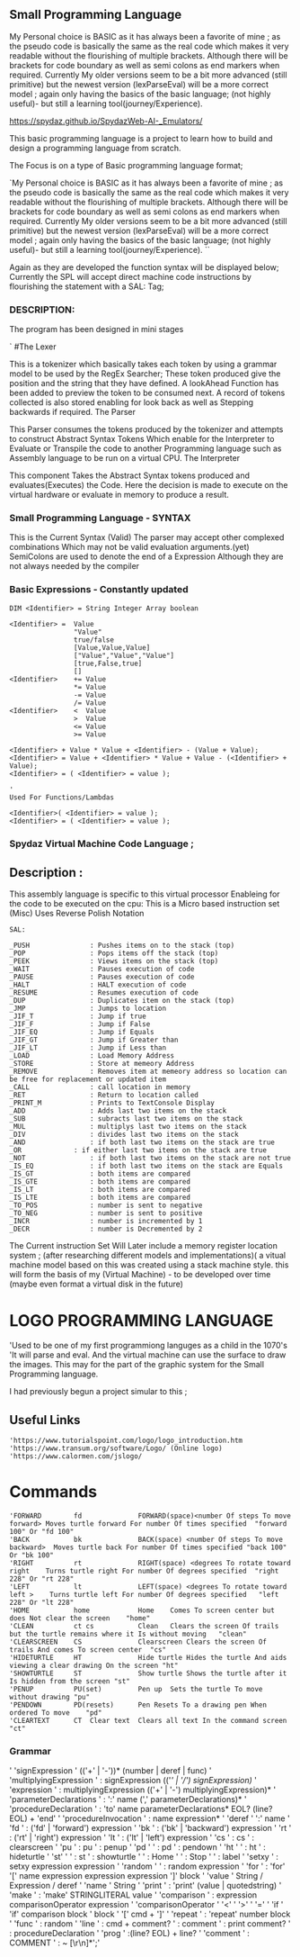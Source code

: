 ## Small Programming Language

My Personal choice is BASIC as it has always been a favorite of mine ; as the pseudo code is basically the same as the real code which makes it very readable without the flourishing of multiple brackets. Although there will be brackets for code boundary as well as semi colons as end markers when required. Currently My older versions seem to be a bit more advanced (still primitive) but the newest version (lexParseEval) will be a more correct model ; again only having the basics of the basic language; (not highly useful)- but still a learning tool(journey/Experience).

https://spydaz.github.io/SpydazWeb-AI-_Emulators/

This basic programming language is a project to learn how to build and design a programming language from scratch.

The Focus is on a type of Basic programming language format;

`My Personal choice is BASIC as it has always been a favorite of mine ; as the pseudo code is basically the same as the real code which makes it very readable without the flourishing of multiple brackets. Although there will be brackets for code boundary as well as semi colons as end markers when required. Currently My older versions seem to be a bit more advanced (still primitive) but the newest version (lexParseEval) will be a more correct model ; again only having the basics of the basic language; (not highly useful)- but still a learning tool(journey/Experience). ``

Again as they are developed the function syntax will be displayed below; Currently the SPL will accept direct machine code instructions by flourishing the statement with a SAL: Tag;

### DESCRIPTION:
The program has been designed in mini stages

`
#The Lexer

This is a tokenizer which basically takes each token by using a grammar model to be used by the RegEx Searcher; These token produced give the position and the string that they have defined. A lookAhead Function has been added to preview the token to be consumed next. A record of tokens collected is also stored enabling for look back as well as Stepping backwards if required.
The Parser

This Parser consumes the tokens produced by the tokenizer and attempts to construct Abstract Syntax Tokens Which enable for the Interpreter to Evaluate or Transpile the code to another Programming language such as Assembly language to be run on a virtual CPU.
The Interpreter

This component Takes the Abstract Syntax tokens produced and evaluates(Executes) the Code. Here the decision is made to execute on the virtual hardware or evaluate in memory to produce a result.


### Small Programming Language - SYNTAX

This is the Current Syntax (Valid)
The parser may accept other complexed combinations Which may not be valid evaluation arguments.(yet) SemiColons are used to denote the end of a Expression Although they are not always needed by the compiler

### Basic Expressions - Constantly updated

	DIM <Identifier> = String Integer Array boolean

	<Identifier> =	Value 
					"Value" 
					true/false 
					[Value,Value,Value] 
					["Value","Value","Value"] 
					[true,False,true] 
					[]
	<Identifier>	+= Value
					*= Value
					-= Value
					/= Value
	<Identifier>	<  Value
					>  Value
					<= Value
					>= Value

	<Identifier> + Value * Value + <Identifier> - (Value + Value);
	<Identifier> = Value + <Identifier> * Value + Value - (<Identifier> + Value);
	<Identifier> = ( <Identifier> = value );

	'
	Used For Functions/Lambdas

	<Identifier>( <Identifier> = value );
	<Identifier> = ( <Identifier> = value );
	
### Spydaz Virtual Machine Code Language ;
## Description :

This assembly language is specific to this virtual processor 
Enableing for the code to be executed on the cpu: 
This is a Micro based instruction set (Misc) Uses Reverse Polish Notation

	SAL:

	_PUSH				: Pushes items on to the stack (top)
	_POP				: Pops items off the stack (top)
	_PEEK				: Views items on the stack (top)
	_WAIT				: Pauses execution of code
	_PAUSE				: Pauses execution of code
	_HALT				: HALT execution of code
	_RESUME				: Resumes execution of code
	_DUP				: Duplicates item on the stack (top)
	_JMP				: Jumps to location
	_JIF_T				: Jump if true
	_JIF_F				: Jump if False
	_JIF_EQ				: Jump if Equals
	_JIF_GT				: Jump if Greater than
	_JIF_LT				: Jump if Less than
	_LOAD				: Load Memory Address
	_STORE				: Store at memeory Address
	_REMOVE				: Removes item at memeory address so location can be free for replacement or updated item
	_CALL				: call location in memory
	_RET				: Return to location called
	_PRINT_M			: Prints to TextConsole Display
	_ADD				: Adds last two items on the stack
	_SUB				: subracts last two items on the stack
	_MUL				: multiplys last two items on the stack
	_DIV				: divides last two items on the stack
	_AND				: if both last two items on the stack are true
	_OR				: if either last two items on the stack are true
	_NOT				: if both last two items on the stack are not true
	_IS_EQ				: if both last two items on the stack are Equals
	_IS_GT				: both items are compared 
	_IS_GTE				: both items are compared 
	_IS_LT				: both items are compared 
	_IS_LTE				: both items are compared 
	_TO_POS				: number is sent to negative
	_TO_NEG				: number is sent to positive
	_INCR				: number is incremented by 1
	_DECR 				: number is Decremented by 2

The Current instruction Set Will Later include a memory register location system ; (after researching different models and implementations)( a vitual machine model based on this was created using a stack machine style. this will form the basis of my (Virtual Machine) - to be developed over time (maybe even format a virtual disk in the future)


# LOGO PROGRAMMING LANGUAGE

'Used to be one of my first programmiong languges as a child in the 1070's 'It will parse and eval. And the virtual machine can use the surface to draw the images. This may for the part of the graphic system for the Small Programming language.

I had previously begun a project simular to this ;

## Useful Links

    'https://www.tutorialspoint.com/logo/logo_introduction.htm
    'https://www.transum.org/software/Logo/ (Online logo)
    'https://www.calormen.com/jslogo/

# Commands

    'FORWARD	    fd	            FORWARD(space)<number Of steps To move forward>	Moves turtle forward For number Of times specified	"forward 100" Or "fd 100"
    'BACK	        bk	            BACK(space) <number Of steps To move backward>	Moves turtle back For number Of times specified	"back 100" Or "bk 100"
    'RIGHT	        rt	            RIGHT(space) <degrees To rotate toward right	Turns turtle right For number Of degrees specified	"right 228" Or "rt 228"
    'LEFT	        lt	            LEFT(space) <degrees To rotate toward left >	Turns turtle left For number Of degrees specified	"left 228" Or "lt 228"
    'HOME	        home	        Home	Comes To screen center but does Not clear the screen	"home"
    'CLEAN	        ct cs	        Clean	Clears the screen Of trails but the turtle remains where it Is without moving	"clean"
    'CLEARSCREEN	CS	            Clearscreen	Clears the screen Of trails And comes To screen center	"cs"
    'HIDETURTLE	    HT	            Hide turtle	Hides the turtle And aids viewing a clear drawing On the screen	"ht"
    'SHOWTURTLE	    ST	            Show turtle	Shows the turtle after it Is hidden from the screen	"st"
    'PENUP	        PU(set)         Pen up	Sets the turtle To move without drawing	"pu"
    'PENDOWN	    PD(resets)      Pen	Resets To a drawing pen When ordered To move	"pd"
    'CLEARTEXT	    CT	Clear text	Clears all text In the command screen	"ct"

### Grammar

 '
    'signExpression
    '   (('+' | '-'))* (number | deref | func)
    '
    'multiplyingExpression
    '    : signExpression (('*' | '/') signExpression)*
    '
    'expression
    '    : multiplyingExpression (('+' | '-') multiplyingExpression)*
    '
    'parameterDeclarations
    '       : ':' name (',' parameterDeclarations)*
    '
    'procedureDeclaration
    '       : 'to' name parameterDeclarations* EOL? (line? EOL) + 'end'
    '
    'procedureInvocation
    '       : name expression*
    '
    'deref
    '   ':' name
    '
    'fd
    '   : ('fd' | 'forward') expression
    '
    'bk
    '   : ('bk' | 'backward') expression
    '
    'rt
    '   : ('rt' | 'right') expression
    '
    'lt 
    '    : ('lt' | 'left') expression
    '
    'cs
    '    : cs
    '    : clearscreen
    '
    'pu
    '    : pu
    '    : penup
    '
    'pd
    '
    '    : pd
    '    : pendown
    '
    'ht
    '
    '    : ht
    '    : hideturtle
    '
    'st'
    '
    '    : st
    '    : showturtle
    '
    '    : Home
    '
    '    : Stop
    '
    '    : label
    '
    'setxy
    '    : setxy expression expression
    '
    'random
    '
    '    : random expression
    '
    'for
    '    : 'for' '[' name expression expression expression ']' block
    '
    'value
    ' String / Expression / deref
    '
    'name
    '   String
    '
    'print
    '    : 'print' (value | quotedstring)
    '
    'make
    '    : 'make' STRINGLITERAL value
    '
    'comparison
    ' : expression comparisonOperator expression
    '
    'comparisonOperator
    '       '<'
    '       '>'
    '       '='
    '
    'if
    '       'if' comparison block
    ' block
    '       '[' cmd + ']'
    '
    'repeat
    '       : 'repeat' number block
    '
    'func
    '   : random
    '
    'line
    '       : cmd + comment?
    '       : comment
    '       : print comment?
    '       : procedureDeclaration
    '
    'prog
    '       :(line? EOL) + line?
    '
    'comment
    '       : COMMENT
    '       :  ~ [\r\n]*';'
